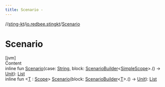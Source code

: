 ```yaml
---
title: Scenario -
---
```

//[sting-kt](../index.md)/[io.redbee.stingkt](index.md)/[Scenario](-scenario.md)



# Scenario  
[jvm]  
Content  
inline fun [Scenario](-scenario.md)(case: [String](https://kotlinlang.org/api/latest/jvm/stdlib/kotlin/-string/index.html), block: [ScenarioBuilder](-scenario-builder/index.md)<[SimpleScope](-simple-scope/index.md)>.() -> [Unit](https://kotlinlang.org/api/latest/jvm/stdlib/kotlin/-unit/index.html)): [List](https://kotlinlang.org/api/latest/jvm/stdlib/kotlin.collections/-list/index.html)<DynamicTest>  
inline fun <[T](-scenario.md) : [Scope](-scope/index.md)> [Scenario](-scenario.md)(block: [ScenarioBuilder](-scenario-builder/index.md)<[T](-scenario.md)>.() -> [Unit](https://kotlinlang.org/api/latest/jvm/stdlib/kotlin/-unit/index.html)): [List](https://kotlinlang.org/api/latest/jvm/stdlib/kotlin.collections/-list/index.html)<DynamicTest>  



